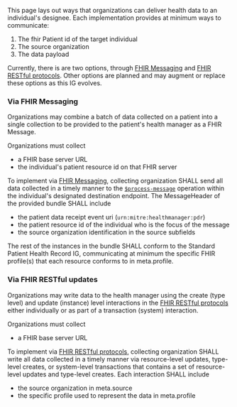 This page lays out ways that organizations can deliver health data to an individual's designee. Each implementation provides at minimum ways to communicate:
1. The fhir Patient id of the target individual
2. The source organization
3. The data payload

Currently, there is are two options, through [FHIR Messaging](https://www.hl7.org/fhir/messaging.html) and [FHIR RESTful protocols](https://www.hl7.org/fhir/http.html). Other options are planned and may augment or replace these options as this IG evolves.

### Via FHIR Messaging

Organizations may combine a batch of data collected on a patient into a single collection to be provided to the patient's health manager as a FHIR Message.

Organizations must collect
- a FHIR base server URL 
- the individual's patient resource id on that FHIR server

To implement via [FHIR Messaging](https://www.hl7.org/fhir/messaging.html), collecting organization SHALL send all data collected in a timely manner to the [`$process-message`](https://www.hl7.org/fhir/messageheader-operation-process-message.html) operation within the individual's designated destination endpoint. The MessageHeader of the provided bundle SHALL include
- the patient data receipt event uri (`urn:mitre:healthmanager:pdr`)
- the patient resource id of the individual who is the focus of the message
- the source organization identification in the source subfields

The rest of the instances in the bundle SHALL conform to the Standard Patient Health Record IG, communicating at minimum the specific FHIR profile(s) that each resource conforms to in meta.profile.

### Via FHIR RESTful updates

Organizations may write data to the health manager using the create (type level) and update (instance) level interactions in the [FHIR RESTful protocols](https://www.hl7.org/fhir/http.html) either individually or as part of a transaction (system) interaction.

Organizations must collect
- a FHIR base server URL 

To implement via [FHIR RESTful protocols](https://www.hl7.org/fhir/http.html), collecting organization SHALL write all data collected in a timely manner via resource-level updates, type-level creates, or system-level transactions that contains a set of resource-level updates and type-level creates. Each interaction SHALL include
- the source organization in meta.source
- the specific profile used to represent the data in meta.profile
